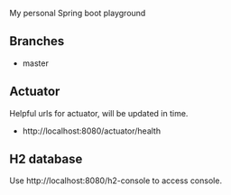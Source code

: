 My personal Spring boot playground

## Branches
* master

## Actuator
Helpful urls for actuator, will be updated in time.
* http://localhost:8080/actuator/health

## H2 database
Use http://localhost:8080/h2-console to access console.